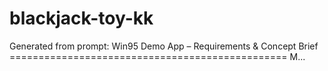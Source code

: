 # blackjack-toy-kk
Generated from prompt: Win95 Demo App – Requirements &amp; Concept Brief ================================================ M...
